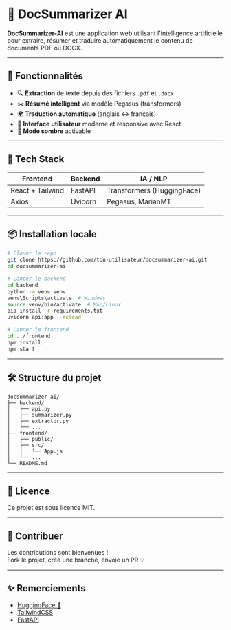 # 📄 DocSummarizer AI

**DocSummarizer-AI** est une application web utilisant l'intelligence artificielle pour extraire, résumer et traduire automatiquement le contenu de documents PDF ou DOCX.

---

## 🚀 Fonctionnalités

- 🔍 **Extraction** de texte depuis des fichiers `.pdf` et `.docx`
- ✂️ **Résumé intelligent** via modèle Pegasus (transformers)
- 🌍 **Traduction automatique** (anglais ↔ français)
- 🎨 **Interface utilisateur** moderne et responsive avec React
- 🌙 **Mode sombre** activable

---

## 🧠 Tech Stack

| Frontend        | Backend        | IA / NLP            |
|-----------------|----------------|---------------------|
| React + Tailwind| FastAPI        | Transformers (HuggingFace) |
| Axios           | Uvicorn        | Pegasus, MarianMT   |

---

## 📦 Installation locale

```bash
# Cloner le repo
git clone https://github.com/ton-utilisateur/docsummarizer-ai.git
cd docsummarizer-ai

# Lancer le backend
cd backend
python -m venv venv
venv\Scripts\activate  # Windows
source venv/bin/activate  # Mac/Linux
pip install -r requirements.txt
uvicorn api:app --reload

# Lancer le frontend
cd ../frontend
npm install
npm start
```

---

## 🛠️ Structure du projet

```
docsummarizer-ai/
├── backend/
│   ├── api.py
│   ├── summarizer.py
│   ├── extractor.py
│   └── ...
├── frontend/
│   ├── public/
│   ├── src/
│   │   └── App.js
│   └── ...
└── README.md
```

---

## 📄 Licence

Ce projet est sous licence MIT.

---

## 🤝 Contribuer

Les contributions sont bienvenues !  
Fork le projet, crée une branche, envoie un PR 💡

---

## ✨ Remerciements

- [HuggingFace 🤗](https://huggingface.co/)
- [TailwindCSS](https://tailwindcss.com/)
- [FastAPI](https://fastapi.tiangolo.com/)
